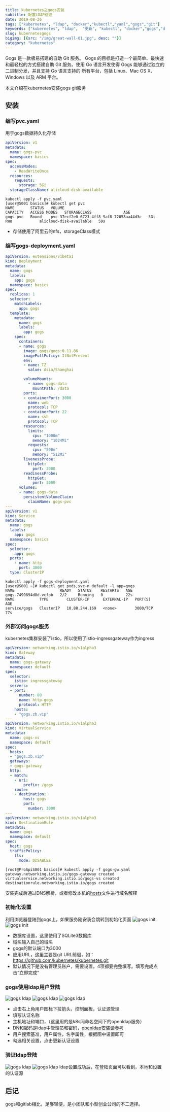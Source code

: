 ```yaml
---
title: kubernetes之gogs安装
subtitle: 配置LDAP验证
date: 2019-08-26
tags: ["kubernetes", "ldap", "docker","kubectl","yaml","gogs","git"]
keywords: ["kubernetes", "ldap",  "更新", "kubectl", "docker","gogs","devops"]
slug: kubernetesgogs
bigimg: [{src: "/img/great-wall-01.jpg", desc: ""}]
category: "kubernetes"
---
```


Gogs 是一款极易搭建的自助 Git 服务。
Gogs 的目标是打造一个最简单、最快速和最轻松的方式搭建自助 Git 服务。使用 Go 语言开发使得 Gogs 能够通过独立的二进制分发，并且支持 Go 语言支持的 所有平台，包括 Linux、Mac OS X、Windows 以及 ARM 平台。

本文介绍在kubernetes安装gogs git服务

<!--more-->

## 安装
### 编写pvc.yaml
用于gogs数据持久化存储
```yaml
apiVersion: v1
metadata:
  name: gogs-pvc
  namespace: basics
spec:
  accessModes:
    - ReadWriteOnce
  resources:
    requests:
      storage: 5Gi
  storageClassName: alicloud-disk-available
```
```shell
kubectl apply -f pvc.yaml
[user@S001 basics]# kubectl get pvc
NAME       STATUS   VOLUME                                     CAPACITY   ACCESS MODES   STORAGECLASS              AGE
gogs-pvc   Bound    pvc-37ecf2e0-6723-4ff8-9af8-72058aa44d3c   5Gi        RWO            alicloud-disk-available   59s
```
* 存储使用了阿里云的nfs，storageClass模式

### 编写gogs-deployment.yaml
```yaml
apiVersion: extensions/v1beta1
kind: Deployment
metadata:
  name: gogs
  labels:
    app: gogs
  namespace: basics
spec:
  replicas: 1
  selector:
    matchLabels:
      app: gogs
  template:
    metadata:
      name: gogs
      labels:
        app: gogs
    spec:
      containers:
      - name: gogs
        image: gogs/gogs:0.11.86
        imagePullPolicy: IfNotPresent
        env:
        - name: TZ
          value: Asia/Shanghai

        volumeMounts:
          - name: gogs-data
            mountPath: /data
        ports:
        - containerPort: 3000
          name: web
          protocol: TCP
        - containerPort: 22
          name: ssh
          protocol: TCP
        resources:
          limits:
            cpu: "1000m"
            memory: "1024Mi"
          requests:
            cpu: "500m"
            memory: "512Mi"
        livenessProbe:
          httpGet:
            port: 3000
        readinessProbe:
          httpGet:
            port: 3000
      volumes:
      - name: gogs-data
        persistentVolumeClaim:
          claimName: gogs-pvc
---
apiVersion: v1
kind: Service
metadata:
  name: gogs
  labels:
    app: gogs
  namespace: basics
spec:
  selector:
    app: gogs
  ports:
    - name: http
      port: 3000
  type: ClusterIP
```
```shell
kubectl apply -f gogs-deployment.yaml
[user@S001 ~]# kubectl get pods,svc-n default -l app=gogs
NAME                    READY   STATUS    RESTARTS   AGE
gogs-7499894d8d-vcfpb   2/2     Running   0          22s
NAME           TYPE        CLUSTER-IP      EXTERNAL-IP   PORT(S)    AGE
service/gogs   ClusterIP   10.88.244.169   <none>        3000/TCP   77s
```

### 外部访问gogs服务
kubernetes集群安装了istio，所以使用了istio-ingressgateway作为ingress
```yaml
apiVersion: networking.istio.io/v1alpha3
kind: Gateway
metadata:
  name: gogs-gateway
  namespace: default
spec:
  selector:
    istio: ingressgateway
  servers:
  - port:
      number: 80
      name: http-gogs
      protocol: HTTP
    hosts:
    - "gogs.zb.vip"
---
apiVersion: networking.istio.io/v1alpha3
kind: VirtualService
metadata:
  name: gogs-vs
  namespace: default
spec:
  hosts:
  - "gogs.zb.vip"
  gateways:
  - gogs-gateway
  http:
  - match:
    - uri:
        prefix: /gogs
    route:
    - destination:
        host: gogs
        port: 
          number: 3000
---
apiVersion: networking.istio.io/v1alpha3
kind: DestinationRule
metadata:
  name: gogs
  namespace: default
spec:
  host: gogs
  trafficPolicy:
    tls:
      mode: DISABLEE
```
```shell
[root@ProApiS001 basics]# kubectl apply -f gogs-gw.yaml 
gateway.networking.istio.io/gogs-gateway created
virtualservice.networking.istio.io/gogs-vs created
destinationrule.networking.istio.io/gogs created
```
安装完成后通过DNS解析，或者修改本机的[hosts](C:\Windows\System32\drivers\etc\hosts)文件进行域名解释

### 初始化设置
利用浏览器登陆到gogs上，如果服务刚安装会跳转到初始化页面
![gogs init](https://www.k8sz.com/img/k8s/gogs001.png)
![gogs init](https://www.k8sz.com/img/k8s/gogs002.png)

* 数据库设置，这里使用了SQLite3数据库
* 域名输入自己的域名
* gogs的默认端口为3000
* 应用URL，这里主要是git URL前缀，如：https://github.com/kubernetes/kubernetes.git
*  默认情况下是没有管理员账户，需要设置，4项都要完整填写。填写完成点击”立即完成“

### gogs使用ldap用户登陆
![gogs ldap](https://www.k8sz.com/img/k8s/gogs003.png)
![gogs ldap](https://www.k8sz.com/img/k8s/gogs004.png)
![gogs ldap](https://www.k8sz.com/img/k8s/gogs005.png)

* 点击右上角用户图标下拉箭头，控制面板，认证源管理
* 填写认证名称
* 主机地址和端口，（这里用的是k8s同命名空间下的openldap服务）
* DN和密码是ldap中管理员和密码，[openldap安装请参考](https://www.k8sz.com/post/kubernetesldap)
* 用户搜索基准，用户属性，名字属性，根据图中设置即可
* 勾选相关设置，点击更新认证设置

### 验证ldap登陆
![gogs ldap](https://www.k8sz.com/img/k8s/gogs006.png)
![gogs ldap](https://www.k8sz.com/img/k8s/gogs007.png)
ldap设置成功后，在登陆页面可以看到，本地和设置的认证源

## 后记
gogs和gitlab相比，足够轻便，是小团队和小型创业公司的不二选择。

<!--adsense-self-->
